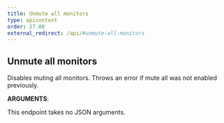 ```yaml
---
title: Unmute all monitors
type: apicontent
order: 27.08
external_redirect: /api/#unmute-all-monitors
---
```


## Unmute all monitors
Disables muting all monitors. Throws an error if mute all was not enabled previously.

**ARGUMENTS**:

This endpoint takes no JSON arguments.
